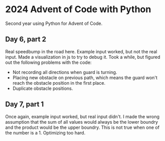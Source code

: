 # 2024 Advent of Code with Python
Second year using Python for Advent of Code.

## Day 6, part 2
Real speedbump in the road here. Example input worked, but not the real input. Made a visualization in js to try to debug it. Took a while, but figured out the following problems with the code:
- Not recording all directions when guard is turning.
- Placing new obstacle on previous path, which means the guard won't reach the obstacle position in the first place.
- Duplicate obstacle positions.

## Day 7, part 1
Once again, example input worked, but real input didn't. I made the wrong assumption that the sum of all values would always be the lower boundry and the product would be the upper boundry. This is not true when one of the number is a 1. Optimizing too hard.
